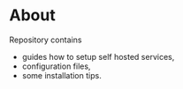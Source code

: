 # About

Repository contains
* guides how to setup self hosted services,
* configuration files,
* some installation tips.
